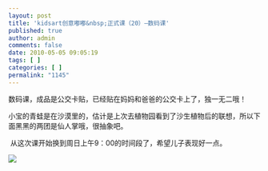 ```yaml
---
layout: post
title: 'kidsart创意嘟嘟&nbsp;正式课（20）—数码课'
published: true
author: admin
comments: false
date: 2010-05-05 09:05:19
tags: [ ]
categories: [ ]
permalink: "1145"
---
```

数码课，成品是公交卡贴，已经贴在妈妈和爸爸的公交卡上了，独一无二哦！


  


小宝的青蛙是在沙漠里的，估计是上次去植物园看到了沙生植物后的联想，所以下面黑黑的两团是仙人掌哦，很抽象吧。


  


&nbsp;从这次课开始换到周日上午9：00的时间段了，希望儿子表现好一点。


  


![][1]

 [1]: http://xujianian.com/jx/blog/UploadFiles/2010-5/55136622.jpg